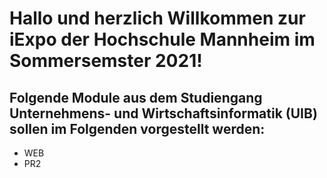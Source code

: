 # Hallo und herzlich Willkommen zur iExpo der Hochschule Mannheim im Sommersemster 2021! 

## Folgende Module aus dem Studiengang Unternehmens- und Wirtschaftsinformatik (UIB) sollen im Folgenden vorgestellt werden: 

- WEB 
- PR2 

